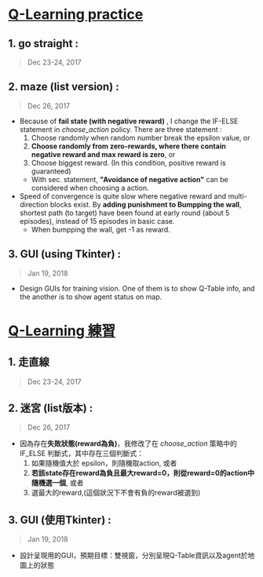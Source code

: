 <a id='en'></a>
# [Q-Learning practice](#en)

## 1. go straight : 
> Dec 23-24, 2017


## 2. maze (list version) : 
> Dec 26, 2017

- Because of **fail state (with negative reward)** , I change the IF-ELSE statement in *choose_action* policy. There are three statement :
	1. Choose randomly when random number break the epsilon value, or
	2. **Choose randomly from zero-rewards, where there contain negative reward and max reward is zero**, or
	3. Choose biggest reward. (In this condition, positive reward is guaranteed)
	- With sec. statement, **"Avoidance of negative action"** can be considered when choosing a action.
- Speed of convergence is quite slow where negative reward and multi-direction blocks exist. By **adding punishment to Bumpping the wall**, shortest path (to target) have been found at early round (about 5 episodes), instead of 15 episodes in basic case.
	- When bumpping the wall, get -1 as reward.

## 3. GUI (using **Tkinter**) :
> Jan 19, 2018

- Design GUIs for training vision. One of them is to show Q-Table info, and the another is to show agent status on map.

<a id='zh-TW'></a>
# [Q-Learning 練習](#zh-TW)

## 1. 走直線
> Dec 23-24, 2017

## 2. 迷宮 (list版本) :
> Dec 26, 2017

- 因為存在**失敗狀態(reward為負)**，我修改了在 *choose_action* 策略中的 IF_ELSE 判斷式，其中存在三個判斷式：
	1. 如果隨機值大於 epsilon，則隨機取action, 或者
	2. **若該state存在reward為負且最大reward=0，則從reward=0的action中隨機選一個**, 或者
	3. 選最大的reward,(這個狀況下不會有負的reward被選到)

## 3. GUI (使用**Tkinter**) :
> Jan 19, 2018

- 設計呈現用的GUI，預期目標：雙視窗，分別呈現Q-Table資訊以及agent於地圖上的狀態